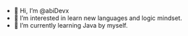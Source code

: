 - 👋 Hi, I’m @abiDevx
- 👀 I’m interested in learn new languages and logic mindset.
- 🌱 I’m currently learning Java by myself.

